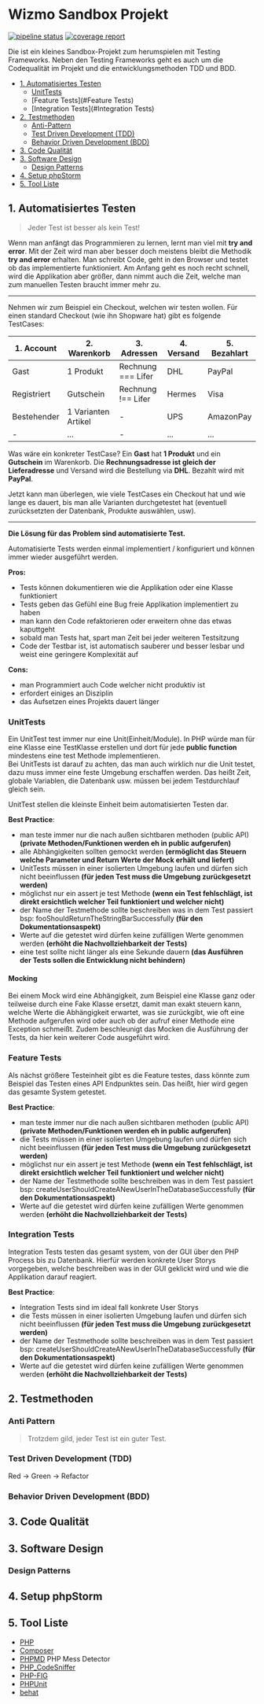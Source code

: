 # Wizmo Sandbox Projekt
[logo]: https://www.wizmo.de/media/show/26/logo/0/media_26.png "Wizmo GmbH"

[![pipeline status](https://gitlab.dc2.wizmo.cloud/rschulz/sandbox/badges/master/pipeline.svg)](https://gitlab.dc2.wizmo.cloud/rschulz/sandbox/-/commits/master)
[![coverage report](https://gitlab.dc2.wizmo.cloud/rschulz/sandbox/badges/master/coverage.svg)](https://gitlab.dc2.wizmo.cloud/rschulz/sandbox/-/commits/master)

Die ist ein kleines Sandbox-Projekt zum herumspielen mit Testing Frameworks. Neben den Testing Frameworks geht es auch 
um die Codequalität im Projekt und die entwicklungsmethoden TDD und BDD. 

- [1. Automatisiertes Testen](#1.-Automatisiertes-Testen)
    - [UnitTests](#UnitTests)
    - [Feature Tests](#Feature Tests)
    - [Integration Tests](#Integration Tests)
- [2. Testmethoden](#2.-Testmethoden)
    - [Anti-Pattern](#Anti-Pattern)
    - [Test Driven Development (TDD)](#Test-Driven-Development-(TDD))
    - [Behavior Driven Development (BDD)](#Behavior-Driven-Development-(BDD))
- [3. Code Qualität](#3.-Code-Qualität)
- [3. Software Design](#3.-Software-Design)
    - [Design Patterns](#Design-Patterns)
- [4. Setup phpStorm](#4.-Setup-phpStorm)
- [5. Tool Liste](#5.-Tool-Liste)

## 1. Automatisiertes Testen
> Jeder Test ist besser als kein Test!

Wenn man anfängt das Programmieren zu lernen, lernt man viel mit __try and error__. Mit der Zeit wird man aber besser
doch meistens bleibt die Methodik __try and error__ erhalten. Man schreibt Code, geht in den Browser und testet ob das 
implementierte funktioniert. Am Anfang geht es noch recht schnell, wird die Applikation aber größer, dann nimmt auch die
Zeit, welche man zum manuellen Testen braucht immer mehr zu.

----
Nehmen wir zum Beispiel ein Checkout, welchen wir testen wollen. Für einen standard Checkout (wie ihn Shopware hat) gibt es 
folgende TestCases:

|1. Account| 2. Warenkorb | 3. Adressen | 4. Versand | 5. Bezahlart|
|----------|--------------|-------------|------------|-------------|
| Gast      |1 Produkt | Rechnung === Lifer | DHL | PayPal |
| Registriert | Gutschein | Rechnung !== Lifer | Hermes |Visa|
| Bestehender | 1 Varianten Artikel | - | UPS | AmazonPay |
| - | ... | - | ... | ... | 
 
Was wäre ein konkreter TestCase?
Ein __Gast__ hat __1 Produkt__ und ein __Gutschein__ im Warenkorb. Die __Rechnungsadresse ist gleich der Lieferadresse__ 
und Versand wird die Bestellung via __DHL__. Bezahlt wird mit __PayPal__.

Jetzt kann man überlegen, wie viele TestCases ein Checkout hat und wie lange es dauert, bis man alle Varianten durchgetestet
hat (eventuell zurücksetzten der Datenbank, Produkte auswählen, usw). 

----

**Die Lösung für das Problem sind automatisierte Test.** 

Automatisierte Tests werden einmal implementiert / konfiguriert und können immer wieder ausgeführt werden.

**Pros:**
- Tests können dokumentieren wie die Applikation oder eine Klasse funktioniert
- Tests geben das Gefühl eine Bug freie Applikation implementiert zu haben
- man kann den Code refaktorieren oder erweitern ohne das etwas kaputtgeht
- sobald man Tests hat, spart man Zeit bei jeder weiteren Testsitzung
- Code der Testbar ist, ist automatisch sauberer und besser lesbar und weist eine geringere Komplexität auf

**Cons:**
- man Programmiert auch Code welcher nicht produktiv ist
- erfordert einiges an Disziplin
- das Aufsetzen eines Projekts dauert länger

### UnitTests
Ein UnitTest test immer nur eine Unit(Einheit/Module). In PHP würde man für eine Klasse eine TestKlasse erstellen und 
dort für jede __public function__ mindestens eine test Methode implementieren.    
Bei UnitTests ist darauf zu achten, das man auch wirklich nur die Unit testet, dazu muss immer eine feste Umgebung erschaffen
werden. Das heißt Zeit, globale Variablen, die Datenbank usw. müssen bei jedem Testdurchlauf gleich sein. 

UnitTest stellen die kleinste Einheit beim automatisierten Testen dar.

**Best Practice**: 
- man teste immer nur die nach außen sichtbaren methoden (public API)
    __(private Methoden/Funktionen werden eh in public aufgerufen)__
- alle Abhängigkeiten sollten gemockt werden
    __(ermöglicht das Steuern welche Parameter und Return Werte der Mock erhält und liefert)__
- UnitTests müssen in einer isolierten Umgebung laufen und dürfen sich nicht beeinflussen 
    __(für jeden Test muss die Umgebung zurückgesetzt werden)__
- möglichst nur ein assert je test Methode
    __(wenn ein Test fehlschlägt, ist direkt ersichtlich welcher Teil funktioniert und welcher nicht)__
- der Name der Testmethode sollte beschreiben was in dem Test passiert bsp: fooShouldReturnTheStringBarSuccessfully
    __(für den Dokumentationsaspekt)__
- Werte auf die getestet wird dürfen keine zufälligen Werte genommen werden
    __(erhöht die Nachvollziehbarkeit der Tests)__
- eine test sollte nicht länger als eine Sekunde dauern
    __(das Ausführen der Tests sollen die Entwicklung nicht behindern)__

#### Mocking
Bei einem Mock wird eine Abhängigkeit, zum Beispiel eine Klasse ganz oder teilweise durch eine Fake Klasse ersetzt, 
damit man exakt steuern kann, welche Werte die Abhängigkeit erwartet, was sie zurückgibt, wie oft eine Methode aufgerufen wird
oder auch ob der aufruf einer Methode eine Exception schmeißt. Zudem beschleunigt das Mocken die Ausführung der Tests, da 
hier kein weiterer Code ausgeführt wird.

### Feature Tests
Als nächst größere Testeinheit gibt es die Feature testes, dass könnte zum Beispiel das Testen eines API Endpunktes sein. 
Das heißt, hier wird gegen das gesamte System getestet. 

**Best Practice**: 
- man teste immer nur die nach außen sichtbaren methoden (public API)
    __(private Methoden/Funktionen werden eh in public aufgerufen)__
- die Tests müssen in einer isolierten Umgebung laufen und dürfen sich nicht beeinflussen 
    __(für jeden Test muss die Umgebung zurückgesetzt werden)__
- möglichst nur ein assert je test Methode
    __(wenn ein Test fehlschlägt, ist direkt ersichtlich welcher Teil funktioniert und welcher nicht)__
- der Name der Testmethode sollte beschreiben was in dem Test passiert bsp: createUserShouldCreateANewUserInTheDatabaseSuccessfully
    __(für den Dokumentationsaspekt)__
- Werte auf die getestet wird dürfen keine zufälligen Werte genommen werden
    __(erhöht die Nachvollziehbarkeit der Tests)__

### Integration Tests
Integration Tests testen das gesamt system, von der GUI über den PHP Process bis zu Datenbank. Hierfür werden konkrete User
Storys vorgegeben, welche beschreiben was in der GUI geklickt wird und wie die Applikation darauf reagiert.

**Best Practice**: 
- Integration Tests sind im ideal fall konkrete User Storys 
- die Tests müssen in einer isolierten Umgebung laufen und dürfen sich nicht beeinflussen 
    __(für jeden Test muss die Umgebung zurückgesetzt werden)__
- der Name der Testmethode sollte beschreiben was in dem Test passiert bsp: createUserShouldCreateANewUserInTheDatabaseSuccessfully
    __(für den Dokumentationsaspekt)__
- Werte auf die getestet wird dürfen keine zufälligen Werte genommen werden
    __(erhöht die Nachvollziehbarkeit der Tests)__
    
## 2. Testmethoden

### Anti Pattern


> Trotzdem gild, jeder Test ist ein guter Test.

### Test Driven Development (TDD)

Red -> Green -> Refactor

### Behavior Driven Development (BDD)

## 3. Code Qualität

## 3. Software Design

### Design Patterns 

## 4. Setup phpStorm


## 5. Tool Liste
- [PHP](https://www.php.net/)
- [Composer](https://getcomposer.org/)
- [PHPMD](https://phpmd.org/) PHP Mess Detector
- [PHP_CodeSniffer](https://github.com/squizlabs/PHP_CodeSniffer)
- [PHP-FIG](https://www.php-fig.org/)
- [PHPUnit](https://phpunit.de/)
- [behat](https://docs.behat.org/)
